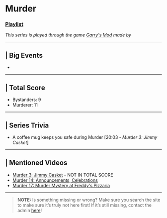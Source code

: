 # Murder
### [Playlist](https://www.youtube.com/playlist?list=PLwljWXtmIKiSuLDit5I43PSnjAkQUi4cf)
*This series is played through the game [Garry's Mod]() made by []()*

----

## | Big Events
- 

----

## | Total Score
  - Bystanders: 9
  - Murderer: 11

----

## | Series Trivia
- A coffee mug keeps you safe during Murder [20:03 - *Murder 3: Jimmy Casket*]

----
 
## | Mentioned Videos
- [Murder 3: Jimmy Casket](https://youtu.be/ijGTXelXjx4) - NOT IN TOTAL SCORE
- [Murder 14: Announcements, Celebrations](https://youtu.be/Tmn4m60nE5g)
- [Murder 17: Murder Mystery at Freddy's Pizzaria](https://youtu.be/e2Eo0UxQviQ)
 
----
 
> **NOTE:** Is something missing or wrong? Make sure you search the site to make sure it’s truly not here first! If it’s still missing, contact the admin [here](../chapter_2.html)!